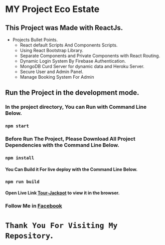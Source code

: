 # MY Project Eco Estate
## This Project was Made with ReactJs.

 * Projects Bullet Points.
    * React default Scripts And Components Scripts.
    * Using React Bootstrap Library.
    * Separate Components and Private Components with React Routing.
    * Dynamic Login System By Firebase Authentication.
    * MongoDB Curd Server for dynamic data and Heroku Server.
    * Secure User and Admin Panel.
    * Manage Booking System For Admin

## Run the Project in the development mode.
### In the project directory, You can Run with Command Line Below.
### `npm start`
### Before Run The Project, Please Download All Project Dependencies with the Command Line Below.
### `npm install`
#### You Can Build it For live deploy with the Command Line Below.
### `npm run build`
#### Open Live Link [Tour-Jackpot](https://eco-estate.netlify.app/) to view it in the browser.

### Follow Me in [Facebook](https://www.facebook.com/ohidur.AlexMarcer)
# `Thank You For Visiting My Repository`.
